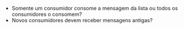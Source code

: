 - Somente um consumidor consome a mensagem da lista ou todos os consumidores o consomem?
- Novos consumidores devem receber mensagens antigas?